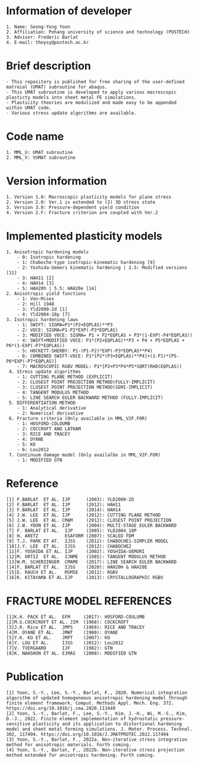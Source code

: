 # Information of developer
    1. Name: Seong-Yong Yoon
    2. Affiliation: Pohang university of science and technology (POSTECH)
    3. Advisor: Frederic Barlat
    4. E-mail: theysy@postech.ac.kr

# Brief description
    - This repository is published for free sharing of the user-defined matreial (UMAT) subroutine for abaqus.
    - This UMAT subroutine is developed to apply various macroscopic plasticty models into sheet metal FE simulations.
    - Plasticity theories are modulized and made easy to be appended within UMAT code.
    - Various stress update algorithms are available.

# Code name
    1. MML_U: UMAT subroutine
    2. MML_V: VUMAT subroutine

# Version information
    1. Version 1.0: Macroscopic plasticity models for plane stress
    2. Version 2.0: Ver.1 is extended to (2) 3D stress state
    3. Version 3.0: Pressure-dependent yield condition
    4. Version 2.F: Fracture criterion are coupled with Ver.2

# Implemented plasticity models
    1. Anisotropic hardening models
        - 0: Isotropic hardening
        - 1: Chaboche-type isotropic-kinematic hardening [9]
        - 2: Yoshida-Uemori kinematic hardening | 2.5: Modified versions [11]
        - 3: HAH11 [2]
        - 4: HAH14 [3]
        - 5: HAH20h | 5.5: HAH20e [14]
    2. Anisotropic yield functions
        - 1: Von-Mises
        - 2: Hill 1948
        - 3: Yld2000-2d [1]
        - 4: Yld2004-18p [7]
    3. Isotropic hardening laws 
        - 1: SWIFT: SIGMA=P1*(P2+EQPLAS)**P3
        - 2: VOCE: SIGMA=P1-P2*EXP(-P3*EQPLAS)
        - 3: MODIFIED VOCE: SIGMA= P1 + P2*EQPLAS + P3*(1-EXP(-P4*EQPLAS))
        - 4: SWIFT+MODIFIED VOCE: P1*(P2+EQPLAS)**P3 + P4 + P5*EQPLAS + P6*(1-EXP(-P7*EQPLAS))
        - 5: HOCKETT-SHERBY: P1-(P1-P2)*EXP(-P3*EQPLAS**P4)
        - 6: COMBINED SWIFT-VOCE: P1*[P2*(P3+EQPLAS)**P4]+(1-P1)*[P5-P6*EXP(-P7*EQPLAS)]
        - 7: MACROSCOPIC RGBV MODEL: P1*[P2+P3*P4*P5*SQRT(RHO(EQPLAS))
     4. Stress update algorithms
        - 1: CUTTING PLANE METHOD (EXPLICIT)
        - 2: CLOSEST POINT PROJECTION METHOD(FULLY-IMPLICIT)
        - 3: CLOSEST POINT PROJECTION METHOD(SEMI-IMPLICIT)
        - 4: TANGENT MODULUS METHOD
        - 5: LINE SEARCH EULER BACKWARD METHOD (FULLY-IMPLICIT)
     5. DIFFERENTIATION METHOD
        - 1: Analytical derivative
        - 2: Numerical derivative
	 6. Fracture criteria (Only available in MML_V2F.FOR)
		- 1: HOSFORD-COLOUMB
		- 2: COCCROFT AND LATHAM
		- 3: RICE AND TRACEY
		- 4: OYANE
		- 5: KO
		- 6: Lou2012
	 7. Continuum damage model (Only availalbe in MML_V2F.FOR)
		- 1: MODIFIED GTN
# Reference
    [1] F.BARLAT  ET AL. IJP      (2003): YLD2000-2D
    [2] F.BARLAT  ET AL. IJP      (2012): HAH11
    [3] F.BARLAT  ET AL. IJP      (2014): HAH14
    [4] J.W. LEE  ET AL. IJP      (2012): CUTTING PLANE METHOD
    [5] J.W. LEE  ET AL. CMAM     (2012): CLOSEST POINT PROJECTION
    [6] J.W. YOON ET AL. IJP      (2004): MULTI-STAGE EULER BACKWARD
    [7] F. BARLAT ET AL.  IJP     (2005): YLD2004_18P
    [8] H. ARETZ          ESAFORM (2007): SCALED FDM
    [9] T.J. PARK ET AT.  IJSS    (2012): CHABOCHE1-SIMPLER MODEL
    [10]J.Y. LEE  ET AL.  IJSS    (2012): CHABOCHE2
    [11]F. YOSHIDA ET AL. IJP     (2002): YOSHIDA-UEMORI
    [12]M. ORTIZ  ET AL.  IJNME   (1985): TANGENT MODULUS METHOD
    [13]W.M. SCHERZINGER  CMAME   (2017): LINE SEARCH EULER BACKWARD
    [14]F. BARLAT ET AL.  IJSS    (2020): HAH20H & HAH20E
    [15]E. RAUCH ET AL.   MSMSE   (2011): RGBV
    [16]K. KITAYAMA ET AL.IJP     (2013): CRYSTALLOGRAPHIC RGBV
# FRACTURE MODEL REFERENCES
	[1]K.H. PACK ET AL.  EFM     (2017): HOSFORD-COULUMB
	[2]M.G.COCKCROFT ET AL. JIM  (1968): COCKCROFT
	[3]J.R. Rice ET AL.  JMPS    (1969): RICE AND TRACEY
	[4]M. OYANE ET AL.   JMWT    (1980): OYANE
	[5]Y.K. KO ET AL.    JMPT    (2007): KO
	[6]Y. LOU ET AL.     IJSS    (2012): Lou2012
	[7]V. TVERGAARD      IJF     (1982): GTN
	[8]K. NAHSHON ET AL. EJMAS   (2008): MODIFIED GTN
# Publication
	[1]	Yoon, S.-Y., Lee, S.-Y., Barlat, F., 2020. Numerical integration algorithm of updated homogeneous anisotropic hardening model through finite element framework. Comput. Methods Appl. Mech. Eng. 372. https://doi.org/10.1016/j.cma.2020.113449
	[2]	Yoon, S.-Y., Barlat, F., Lee, S.-Y., Kim, J.-H., Wi, M.-S., Kim, D.-J., 2022. Finite element implementation of hydrostatic pressure-sensitive plasticity and its application to distortional hardening model and sheet metal forming simulations. J. Mater. Process. Technol. 302, 117494. https://doi.org/10.1016/J.JMATPROTEC.2022.117494
	[3]	Yoon, S.-Y., Barlat, F., 2022a. Non-iterative stress integration method for anisotropic materials. Forth coming.
	[4]	Yoon, S.-Y., Barlat, F., 2022b. Non-iterative stress projection method extended for anisotropic hardening. Forth coming.

